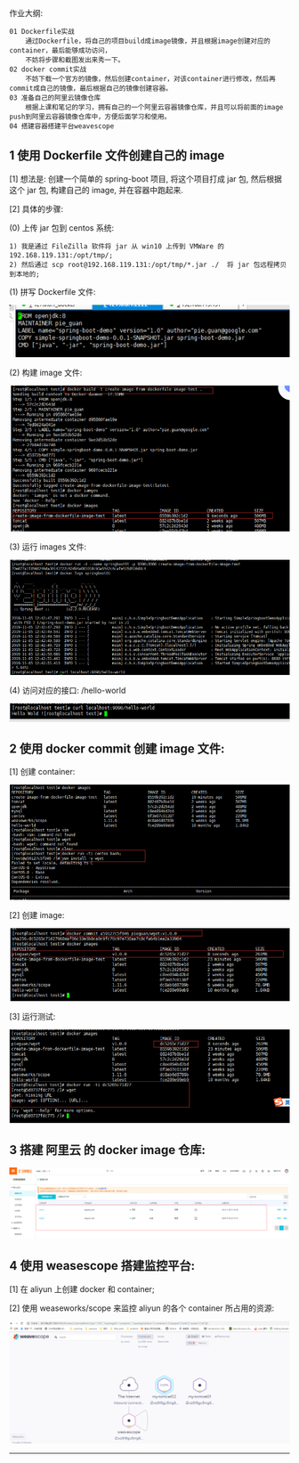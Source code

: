 作业大纲:

```
01 Dockerfile实战
    通过Dockerfile，将自己的项目build成image镜像，并且根据image创建对应的container，最后能够成功访问，
    不妨将步骤和截图发出来秀一下。
02 docker commit实战
    不妨下载一个官方的镜像，然后创建container，对该container进行修改，然后再commit成自己的镜像，最后根据自己的镜像创建容器。
03 准备自己的阿里云镜像仓库
    根据上课和笔记的学习，拥有自己的一个阿里云容器镜像仓库，并且可以将前面的image push到阿里云容器镜像仓库中，方便后面学习和使用。
04 搭建容器搭建平台weavescope
```

## 1 使用 Dockerfile 文件创建自己的 image

\[1\] 想法是: 创建一个简单的 spring-boot 项目, 将这个项目打成 jar 包, 然后根据这个 jar 包, 构建自己的 image, 并在容器中跑起来.

\[2\] 具体的步骤:

\(0\) 上传 jar 包到 centos 系统:

```
1) 我是通过 FileZilla 软件将 jar 从 win10 上传到 VMWare 的 192.168.119.131:/opt/tmp/;
2) 然后通过 scp root@192.168.119.131:/opt/tmp/*.jar ./  将 jar 包远程拷贝到本地的;
```

\(1\) 拼写 Dockerfile 文件:

![](/assets/import_20191105205601.png)

\(2\) 构建 image 文件:

![](/assets/import_20191105205701.png)

\(3\) 运行 images 文件:

![](/assets/import_20191105205801.png)

\(4\) 访问对应的接口: /hello-world

![](/assets/import_20191105205902.png)

## 2 使用 docker commit 创建 image 文件:

\[1\] 创建 container:

![](/assets/import_20191105210702.png)

\[2\] 创建 image:

![](/assets/import_20191105210802.png)

\[3\] 运行测试:

![](/assets/import_20191105211001.png)

## 3 搭建 阿里云 的 docker image 仓库:

![](/assets/import_20191105215601.png)

## 4 使用 weasescope 搭建监控平台:

\[1\] 在 aliyun 上创建 docker 和 container;

\[2\] 使用 weaseworks/scope 来监控 aliyun 的各个 container 所占用的资源:

![](/assets/import_20191106090801.png)

---



